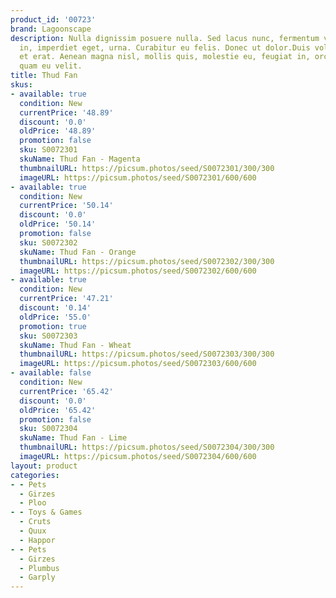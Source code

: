 ```yaml
---
product_id: '00723'
brand: Lagoonscape
description: Nulla dignissim posuere nulla. Sed lacus nunc, fermentum vel, vehicula
  in, imperdiet eget, urna. Curabitur eu felis. Donec ut dolor.Duis volutpat elit
  et erat. Aenean magna nisl, mollis quis, molestie eu, feugiat in, orci. Morbi lobortis
  quam eu velit.
title: Thud Fan
skus:
- available: true
  condition: New
  currentPrice: '48.89'
  discount: '0.0'
  oldPrice: '48.89'
  promotion: false
  sku: S0072301
  skuName: Thud Fan - Magenta
  thumbnailURL: https://picsum.photos/seed/S0072301/300/300
  imageURL: https://picsum.photos/seed/S0072301/600/600
- available: true
  condition: New
  currentPrice: '50.14'
  discount: '0.0'
  oldPrice: '50.14'
  promotion: false
  sku: S0072302
  skuName: Thud Fan - Orange
  thumbnailURL: https://picsum.photos/seed/S0072302/300/300
  imageURL: https://picsum.photos/seed/S0072302/600/600
- available: true
  condition: New
  currentPrice: '47.21'
  discount: '0.14'
  oldPrice: '55.0'
  promotion: true
  sku: S0072303
  skuName: Thud Fan - Wheat
  thumbnailURL: https://picsum.photos/seed/S0072303/300/300
  imageURL: https://picsum.photos/seed/S0072303/600/600
- available: false
  condition: New
  currentPrice: '65.42'
  discount: '0.0'
  oldPrice: '65.42'
  promotion: false
  sku: S0072304
  skuName: Thud Fan - Lime
  thumbnailURL: https://picsum.photos/seed/S0072304/300/300
  imageURL: https://picsum.photos/seed/S0072304/600/600
layout: product
categories:
- - Pets
  - Girzes
  - Ploo
- - Toys & Games
  - Cruts
  - Quux
  - Happor
- - Pets
  - Girzes
  - Plumbus
  - Garply
---
```


